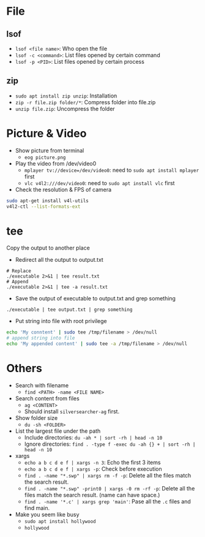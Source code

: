 # File

## lsof

* `lsof <file name>`: Who open the file
* `lsof -c <command>`: List files opened by certain command
* `lsof -p <PID>`: List files opened by certain process

## zip

* `sudo apt install zip unzip`: Installation
* `zip -r file.zip folder/*`: Compress folder into file.zip
* `unzip file.zip`: Uncompress the folder

# Picture & Video

* Show picture from terminal
  - `eog picture.png`
* Play the video from /dev/video0
  - `mplayer tv://device=/dev/video0`: need to `sudo apt install mplayer` first
  - `vlc v4l2:///dev/video0`: need to `sudo apt install vlc` first
* Check the resolution & FPS of camera
```bash
sudo apt-get install v4l-utils
v4l2-ctl --list-formats-ext
```

# tee

Copy the output to another place

* Redirect all the output to output.txt

```shell
# Replace
./executable 2>&1 | tee result.txt
# Append
./executable 2>&1 | tee -a result.txt
```

* Save the output of executable to output.txt and grep something 

```shell
./executable | tee output.txt | grep something
```

* Put string into file with root privilege

```bash
echo 'My conntent' | sudo tee /tmp/filename > /dev/null
# append string into file
echo 'My appended content' | sudo tee -a /tmp/filename > /dev/null
```

# Others

* Search with filename
  - `find <PATH> -name <FILE NAME>`
* Search content from files
  - `ag <CONTENT>`
  - Should install `silversearcher-ag` first.
* Show folder size
  - `du -sh <FOLDER>`
* List the largest file under the path
  - Include directories: `du -ah * | sort -rh | head -n 10`
  - Ignore directories: `find . -type f -exec du -ah {} + | sort -rh | head -n 10`
* xargs
  - `echo a b c d e f | xargs -n 3`: Echo the first 3 items
  - `echo a b c d e f | xargs -p`: Check before execution
  - `find . -name "*.swp" | xargs rm -f -p`: Delete all the files match the search result.
  - `find . -name "*.swp" -print0 | xargs -0 rm -rf -p`: Delete all the files match the search result. (name can have space.)
  - `find . -name '*.c' | xargs grep 'main'`: Pase all the `.c` files and find main.
* Make you seem like busy
  - `sudo apt install hollywood`
  - `hollywood`
